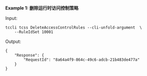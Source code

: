 **Example 1: 删除运行时访问控制策略**



Input: 

```
tccli tcss DeleteAccessControlRules --cli-unfold-argument  \
    --RuleIdSet 10001
```

Output: 
```
{
    "Response": {
        "RequestId": "8a64a4f9-864c-49c6-adcb-21b483de477a"
    }
}
```

